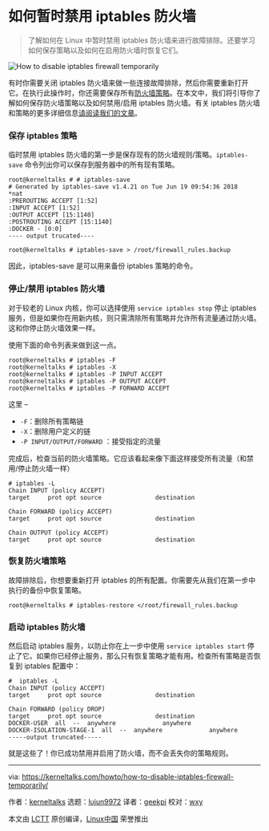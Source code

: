如何暂时禁用 iptables 防火墙
======

> 了解如何在 Linux 中暂时禁用 iptables 防火墙来进行故障排除。还要学习如何保存策略以及如何在启用防火墙时恢复它们。

![How to disable iptables firewall temporarily][1]

有时你需要关闭 iptables 防火墙来做一些连接故障排除，然后你需要重新打开它。在执行此操作时，你还需要保存所有[防火墙策略][2]。在本文中，我们将引导你了解如何保存防火墙策略以及如何禁用/启用 iptables 防火墙。有关 iptables 防火墙和策略的更多详细信息[请阅读我们的文章][3]。

### 保存 iptables 策略

临时禁用 iptables 防火墙的第一步是保存现有的防火墙规则/策略。`iptables-save` 命令列出你可以保存到服务器中的所有现有策略。

```
root@kerneltalks # # iptables-save
# Generated by iptables-save v1.4.21 on Tue Jun 19 09:54:36 2018
*nat
:PREROUTING ACCEPT [1:52]
:INPUT ACCEPT [1:52]
:OUTPUT ACCEPT [15:1140]
:POSTROUTING ACCEPT [15:1140]
:DOCKER - [0:0]
---- output trucated----

root@kerneltalks # iptables-save > /root/firewall_rules.backup
```

因此，iptables-save 是可以用来备份 iptables 策略的命令。

### 停止/禁用 iptables 防火墙

对于较老的 Linux 内核，你可以选择使用 `service iptables stop` 停止 iptables 服务，但是如果你在用新内核，则只需清除所有策略并允许所有流量通过防火墙。这和你停止防火墙效果一样。

使用下面的命令列表来做到这一点。

```
root@kerneltalks # iptables -F
root@kerneltalks # iptables -X
root@kerneltalks # iptables -P INPUT ACCEPT
root@kerneltalks # iptables -P OUTPUT ACCEPT
root@kerneltalks # iptables -P FORWARD ACCEPT
```

这里 –

  * `-F`：删除所有策略链
  * `-X`：删除用户定义的链
  * `-P INPUT/OUTPUT/FORWARD` ：接受指定的流量

完成后，检查当前的防火墙策略。它应该看起来像下面这样接受所有流量（和禁用/停止防火墙一样）

```
# iptables -L
Chain INPUT (policy ACCEPT)
target     prot opt source               destination

Chain FORWARD (policy ACCEPT)
target     prot opt source               destination

Chain OUTPUT (policy ACCEPT)
target     prot opt source               destination
```

### 恢复防火墙策略

故障排除后，你想要重新打开 iptables 的所有配置。你需要先从我们在第一步中执行的备份中恢复策略。

```
root@kerneltalks # iptables-restore </root/firewall_rules.backup
```

### 启动 iptables 防火墙

然后启动 iptables 服务，以防止你在上一步中使用 `service iptables start` 停止了它。如果你已经停止服务，那么只有恢复策略才能有用。检查所有策略是否恢复到 iptables 配置中：

```
#  iptables -L
Chain INPUT (policy ACCEPT)
target     prot opt source               destination
 
Chain FORWARD (policy DROP)
target     prot opt source               destination
DOCKER-USER  all  --  anywhere             anywhere
DOCKER-ISOLATION-STAGE-1  all  --  anywhere             anywhere
-----output truncated-----
```

就是这些了！你已成功禁用并启用了防火墙，而不会丢失你的策略规则。

--------------------------------------------------------------------------------

via: https://kerneltalks.com/howto/how-to-disable-iptables-firewall-temporarily/

作者：[kerneltalks][a]
选题：[lujun9972](https://github.com/lujun9972)
译者：[geekpi](https://github.com/geekpi)
校对：[wxy](https://github.com/wxy)

本文由 [LCTT](https://github.com/LCTT/TranslateProject) 原创编译，[Linux中国](https://linux.cn/) 荣誉推出

[a]:https://kerneltalks.com
[1]:https://a2.kerneltalks.com/wp-content/uploads/2018/06/How-to-disable-iptables-firewall-temporarily.png
[2]:https://kerneltalks.com/networking/configuration-of-iptables-policies/
[3]:https://kerneltalks.com/networking/basics-of-iptables-linux-firewall/

